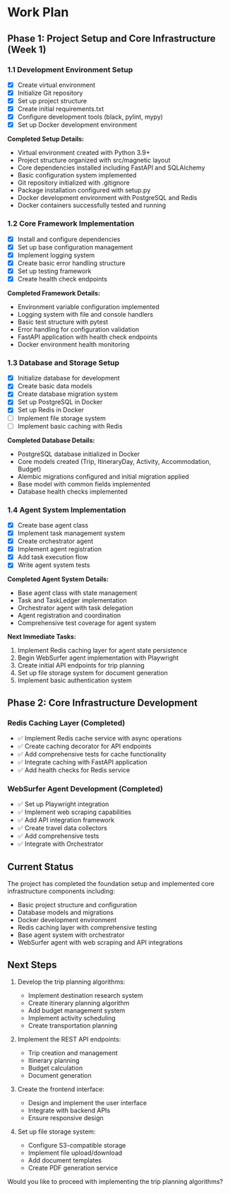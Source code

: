 # Work Plan

## Phase 1: Project Setup and Core Infrastructure (Week 1)

### 1.1 Development Environment Setup
- [x] Create virtual environment
- [x] Initialize Git repository
- [x] Set up project structure
- [x] Create initial requirements.txt
- [x] Configure development tools (black, pylint, mypy)
- [x] Set up Docker development environment

**Completed Setup Details:**
- Virtual environment created with Python 3.9+
- Project structure organized with src/magnetic layout
- Core dependencies installed including FastAPI and SQLAlchemy
- Basic configuration system implemented
- Git repository initialized with .gitignore
- Package installation configured with setup.py
- Docker development environment with PostgreSQL and Redis
- Docker containers successfully tested and running

### 1.2 Core Framework Implementation
- [x] Install and configure dependencies
- [x] Set up base configuration management
- [x] Implement logging system
- [x] Create basic error handling structure
- [x] Set up testing framework
- [x] Create health check endpoints

**Completed Framework Details:**
- Environment variable configuration implemented
- Logging system with file and console handlers
- Basic test structure with pytest
- Error handling for configuration validation
- FastAPI application with health check endpoints
- Docker environment health monitoring

### 1.3 Database and Storage Setup
- [x] Initialize database for development
- [x] Create basic data models
- [x] Create database migration system
- [x] Set up PostgreSQL in Docker
- [x] Set up Redis in Docker
- [ ] Implement file storage system
- [ ] Implement basic caching with Redis

**Completed Database Details:**
- PostgreSQL database initialized in Docker
- Core models created (Trip, ItineraryDay, Activity, Accommodation, Budget)
- Alembic migrations configured and initial migration applied
- Base model with common fields implemented
- Database health checks implemented

### 1.4 Agent System Implementation
- [x] Create base agent class
- [x] Implement task management system
- [x] Create orchestrator agent
- [x] Implement agent registration
- [x] Add task execution flow
- [x] Write agent system tests

**Completed Agent System Details:**
- Base agent class with state management
- Task and TaskLedger implementation
- Orchestrator agent with task delegation
- Agent registration and coordination
- Comprehensive test coverage for agent system

**Next Immediate Tasks:**
1. Implement Redis caching layer for agent state persistence
2. Begin WebSurfer agent implementation with Playwright
3. Create initial API endpoints for trip planning
4. Set up file storage system for document generation
5. Implement basic authentication system

## Phase 2: Core Infrastructure Development

### Redis Caching Layer (Completed)
- ✅ Implement Redis cache service with async operations
- ✅ Create caching decorator for API endpoints
- ✅ Add comprehensive tests for cache functionality
- ✅ Integrate caching with FastAPI application
- ✅ Add health checks for Redis service

### WebSurfer Agent Development (Completed)
- ✅ Set up Playwright integration
- ✅ Implement web scraping capabilities
- ✅ Add API integration framework
- ✅ Create travel data collectors
- ✅ Add comprehensive tests
- ✅ Integrate with Orchestrator

## Current Status
The project has completed the foundation setup and implemented core infrastructure components including:
- Basic project structure and configuration
- Database models and migrations
- Docker development environment
- Redis caching layer with comprehensive testing
- Base agent system with orchestrator
- WebSurfer agent with web scraping and API integrations

## Next Steps
1. Develop the trip planning algorithms:
   - Implement destination research system
   - Create itinerary planning algorithm
   - Add budget management system
   - Implement activity scheduling
   - Create transportation planning

2. Implement the REST API endpoints:
   - Trip creation and management
   - Itinerary planning
   - Budget calculation
   - Document generation

3. Create the frontend interface:
   - Design and implement the user interface
   - Integrate with backend APIs
   - Ensure responsive design

4. Set up file storage system:
   - Configure S3-compatible storage
   - Implement file upload/download
   - Add document templates
   - Create PDF generation service

Would you like to proceed with implementing the trip planning algorithms? 